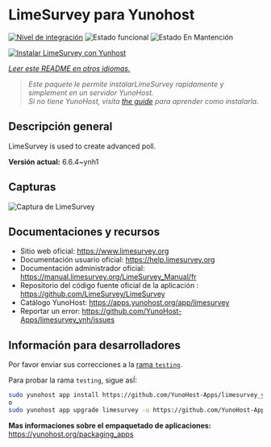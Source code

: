 <!--
Este archivo README esta generado automaticamente<https://github.com/YunoHost/apps/tree/master/tools/readme_generator>
No se debe editar a mano.
-->

# LimeSurvey para Yunohost

[![Nivel de integración](https://dash.yunohost.org/integration/limesurvey.svg)](https://ci-apps.yunohost.org/ci/apps/limesurvey/) ![Estado funcional](https://ci-apps.yunohost.org/ci/badges/limesurvey.status.svg) ![Estado En Mantención](https://ci-apps.yunohost.org/ci/badges/limesurvey.maintain.svg)

[![Instalar LimeSurvey con Yunhost](https://install-app.yunohost.org/install-with-yunohost.svg)](https://install-app.yunohost.org/?app=limesurvey)

*[Leer este README en otros idiomas.](./ALL_README.md)*

> *Este paquete le permite instalarLimeSurvey rapidamente y simplement en un servidor YunoHost.*  
> *Si no tiene YunoHost, visita [the guide](https://yunohost.org/install) para aprender como instalarla.*

## Descripción general

LimeSurvey is used to create advanced poll.


**Versión actual:** 6.6.4~ynh1

## Capturas

![Captura de LimeSurvey](./doc/screenshots/create_html_statistic_screen.png)

## Documentaciones y recursos

- Sitio web oficial: <https://www.limesurvey.org>
- Documentación usuario oficial: <https://help.limesurvey.org>
- Documentación administrador oficial: <https://manual.limesurvey.org/LimeSurvey_Manual/fr>
- Repositorio del código fuente oficial de la aplicación : <https://github.com/LimeSurvey/LimeSurvey>
- Catálogo YunoHost: <https://apps.yunohost.org/app/limesurvey>
- Reportar un error: <https://github.com/YunoHost-Apps/limesurvey_ynh/issues>

## Información para desarrolladores

Por favor enviar sus correcciones a la [rama `testing`](https://github.com/YunoHost-Apps/limesurvey_ynh/tree/testing).

Para probar la rama `testing`, sigue asÍ:

```bash
sudo yunohost app install https://github.com/YunoHost-Apps/limesurvey_ynh/tree/testing --debug
o
sudo yunohost app upgrade limesurvey -u https://github.com/YunoHost-Apps/limesurvey_ynh/tree/testing --debug
```

**Mas informaciones sobre el empaquetado de aplicaciones:** <https://yunohost.org/packaging_apps>
